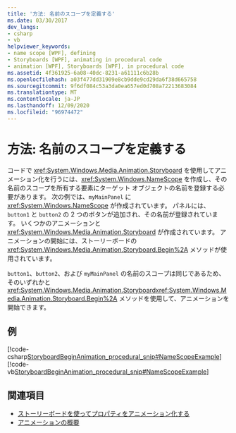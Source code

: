 ```yaml
---
title: '方法: 名前のスコープを定義する'
ms.date: 03/30/2017
dev_langs:
- csharp
- vb
helpviewer_keywords:
- name scope [WPF], defining
- Storyboards [WPF], animating in procedural code
- animation [WPF], Storyboards [WPF], in procedural code
ms.assetid: 4f361925-6a08-40dc-8231-a61111c6b28b
ms.openlocfilehash: a03f477dd31909e8cb9dde9cd29da6f38d665758
ms.sourcegitcommit: 9f6df084c53a3da0ea657ed0d708a72213683084
ms.translationtype: MT
ms.contentlocale: ja-JP
ms.lasthandoff: 12/09/2020
ms.locfileid: "96974472"
---
```

# <a name="how-to-define-a-name-scope"></a>方法: 名前のスコープを定義する
コードで <xref:System.Windows.Media.Animation.Storyboard> を使用してアニメーション化を行うには、<xref:System.Windows.NameScope> を作成し、その名前のスコープを所有する要素にターゲット オブジェクトの名前を登録する必要があります。 次の例では、`myMainPanel` に <xref:System.Windows.NameScope> が作成されています。 パネルには、`button1` と `button2` の 2 つのボタンが追加され、その名前が登録されています。 いくつかのアニメーションと <xref:System.Windows.Media.Animation.Storyboard> が作成されています。 アニメーションの開始には、ストーリーボードの <xref:System.Windows.Media.Animation.Storyboard.Begin%2A> メソッドが使用されています。  
  
 `button1`、`button2`、および `myMainPanel` の名前のスコープは同じであるため、そのいずれかと <xref:System.Windows.Media.Animation.Storyboard><xref:System.Windows.Media.Animation.Storyboard.Begin%2A> メソッドを使用して、アニメーションを開始できます。  
  
## <a name="example"></a>例  
 [!code-csharp[StoryboardBeginAnimation_procedural_snip#NameScopeExample](~/samples/snippets/csharp/VS_Snippets_Wpf/StoryboardBeginAnimation_procedural_snip/CSharp/ScopeExample.cs#namescopeexample)]
 [!code-vb[StoryboardBeginAnimation_procedural_snip#NameScopeExample](~/samples/snippets/visualbasic/VS_Snippets_Wpf/StoryboardBeginAnimation_procedural_snip/visualbasic/scopeexample.vb#namescopeexample)]  
  
## <a name="see-also"></a>関連項目

- [ストーリーボードを使ってプロパティをアニメーション化する](how-to-animate-a-property-by-using-a-storyboard.md)
- [アニメーションの概要](animation-overview.md)
